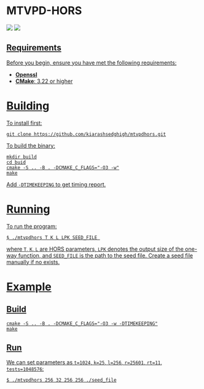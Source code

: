 # MTVPD-HORS
<p>
<a href="LICENSE"><img src="https://img.shields.io/badge/License-MIT License-%23ffb243?style=flat-square"></a>
<a href="CMAKE"><img src="https://img.shields.io/badge/cmake-3.22%2B-blue.svg">
</p>



## Requirements
Before you begin, ensure you have met the following requirements:
- **Openssl**
- **CMake**: 3.22 or higher


# Building
To install first:
```
git clone https://github.com/kiarashsedghigh/mtvpdhors.git
```
To build the binary:
```
mkdir build
cd buid
cmake -S .. -B . -DCMAKE_C_FLAGS="-O3 -w"
make
```
Add `-DTIMEKEEPING` to get timing report.

# Running
To run the program:
```
$ ./mtvpdhors T K L LPK SEED_FILE 
```
where `T`, `K`, `L` are HORS parameters, `LPK` denotes the output size of the
one-way function, and `SEED_FILE` is the path to the seed file. Create a
seed file manually if no exists.

# Example
## Build
```
cmake -S .. -B . -DCMAKE_C_FLAGS="-O3 -w -DTIMEKEEPING"
make
```

## Run
We can set parameters
as `t=1024`, `k=25`, `l=256`, `r=25601`, `rt=11`, `tests=1048576`:
```
$ ./mtvpdhors 256 32 256 256 ./seed_file
```

